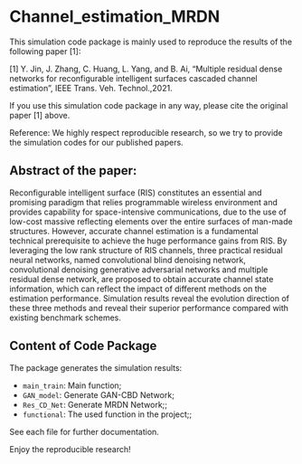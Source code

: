 # Channel_estimation_MRDN

This simulation code package is mainly used to reproduce the results of the following paper [1]:

[1] Y. Jin, J. Zhang, C. Huang, L. Yang, and B. Ai, “Multiple residual dense networks for reconfigurable intelligent surfaces cascaded channel estimation”, IEEE Trans. Veh. Technol.,2021.

If you use this simulation code package in any way, please cite the original paper [1] above. 

Reference: We highly respect reproducible research, so we try to provide the simulation codes for our published papers. 

## Abstract of the paper: 

Reconfigurable intelligent surface (RIS) constitutes an essential and promising paradigm that relies programmable wireless environment and provides capability for space-intensive communications, due to the use of low-cost massive reflecting elements over the entire surfaces of man-made structures. However, accurate channel estimation is a fundamental technical prerequisite to achieve the huge performance gains from RIS. By leveraging the low rank structure of RIS channels, three practical residual neural networks, named convolutional blind denoising network, convolutional denoising generative adversarial networks and multiple residual dense network, are proposed to obtain accurate channel state information, which can reflect the impact of different methods on the estimation performance. Simulation results reveal the evolution direction of these three methods and reveal their superior performance compared with existing benchmark schemes.

## Content of Code Package

The package generates the simulation results:

- `main_train`: Main function;
- `GAN_model`: Generate GAN-CBD Network;
- `Res_CD_Net`: Generate MRDN Network;;
- `functional`: The used function in the project;;

See each file for further documentation.

Enjoy the reproducible research!








